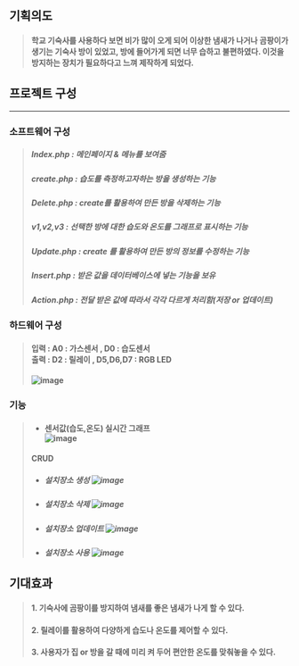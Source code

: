 ## 기획의도
> #### 학교 기숙사를 사용하다 보면 비가 많이 오게 되어 이상한 냄새가 나거나 곰팡이가 생기는 기숙사 방이 있었고, 방에 들어가게 되면 너무 습하고 불편하였다. 이것을 방지하는 장치가 필요하다고 느껴 제작하게 되었다.

## 프로젝트 구성
---
### 소프트웨어 구성
> ##### Index.php : 메인페이지 & 메뉴를 보여줌
> ##### create.php : 습도를 측정하고자하는 방을 생성하는 기능
> ##### Delete.php : create를 활용하여 만든 방을 삭제하는 기능
> ##### v1,v2,v3 : 선택한 방에 대한 습도와 온도를 그래프로 표시하는 기능
> ##### Update.php : create 를 활용하여 만든 방의 정보를 수정하는 기능
> ##### Insert.php : 받은 값을 데이터베이스에 넣는 기능을 보유
> ##### Action.php : 전달 받은 값에 따라서 각각 다르게 처리함(저장 or 업데이트)
### 하드웨어 구성
> #### 입력 : A0 : 가스센서 , D0 : 습도센서<br>출력 : D2 : 릴레이 , D5,D6,D7 : RGB LED
> #### ![image](https://github.com/dlatldhs/smart_home/assets/80656700/454da7cf-36ce-46af-8544-220e9da4a99d)
### 기능
> - #### 센서값(습도,온도) 실시간 그래프<br> ![image](https://github.com/dlatldhs/smart_home/assets/80656700/e56cdd33-32c9-4881-b26b-a15ba6121458)
> #### CRUD
> - ##### 설치장소 생성 ![image](https://github.com/dlatldhs/smart_home/assets/80656700/f4b75fc3-75c9-455d-9eec-ebb1c69e4802)
> - ##### 설치장소 삭제 ![image](https://github.com/dlatldhs/smart_home/assets/80656700/3ea6e35e-7be8-4cdd-946d-a836904301b5)
> - ##### 설치장소 업데이트 ![image](https://github.com/dlatldhs/smart_home/assets/80656700/fa4866b5-a9f5-458f-ab61-3db3f49dc059)
> - ##### 설치장소 사용 ![image](https://github.com/dlatldhs/smart_home/assets/80656700/0a8c1d0c-0f7c-4382-b60e-46a595a25d06)

## 기대효과
> #### 1. 기숙사에 곰팡이를 방지하여 냄새를 좋은 냄새가 나게 할 수 있다.
> #### 2. 릴레이를 활용하여 다양하게 습도나 온도를 제어할 수 있다.
> #### 3. 사용자가 집 or 방을 갈 때에 미리 켜 두어 편안한 온도를 맞춰놓을 수 있다.
